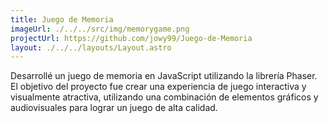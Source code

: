 ```yaml
---
title: Juego de Memoria
imageUrl: ./../../src/img/memorygame.png
projectUrl: https://github.com/jowy99/Juego-de-Memoria
layout: ./../../layouts/Layout.astro
---
```

Desarrollé un juego de memoria en JavaScript utilizando la librería Phaser. El objetivo del proyecto fue crear una experiencia de juego interactiva y visualmente atractiva, utilizando una combinación de elementos gráficos y audiovisuales para lograr un juego de alta calidad.